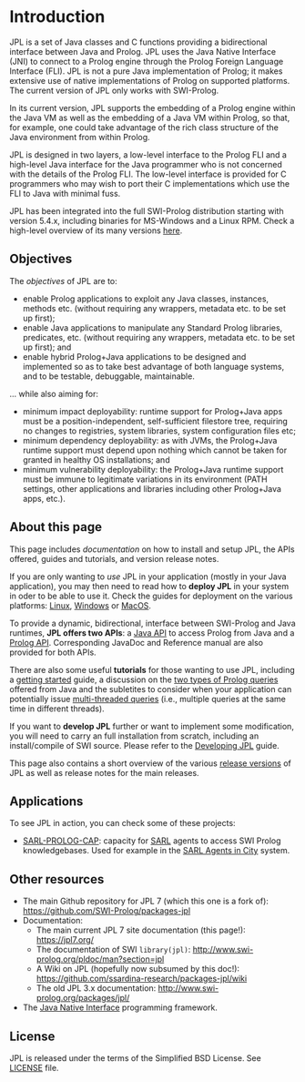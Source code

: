 # Introduction

JPL is a set of Java classes and C functions providing a bidirectional interface between Java and Prolog.  JPL uses the Java Native Interface (JNI) to connect to a Prolog engine through the Prolog Foreign Language Interface (FLI).  JPL is not a pure Java implementation of Prolog; it makes extensive use of native implementations of Prolog on supported platforms.  The current version of JPL only works with SWI-Prolog.

In its current version, JPL supports the embedding of a Prolog engine within the Java VM as well as the embedding of a Java VM within Prolog, so that, for example, one could take advantage of the rich class structure of the Java environment from within Prolog.

JPL is designed in two layers, a low-level interface to the Prolog FLI and a high-level Java interface for the Java programmer who is not concerned with the details of the Prolog FLI.  The low-level interface is provided for C programmers who may wish to port their C implementations which use the FLI to Java with minimal fuss.

JPL has been integrated into the full SWI-Prolog distribution starting with version 5.4.x, including binaries for MS-Windows and a Linux RPM. Check a high-level overview of its many versions [here](ReleaseNotes.md).


## Objectives

The _objectives_ of JPL are to:

* enable Prolog applications to exploit any Java classes, instances, methods etc. (without requiring any wrappers, metadata etc. to be set up first);
* enable Java applications to manipulate any Standard Prolog libraries, predicates, etc. (without requiring any wrappers, metadata etc. to be set up first); and
* enable hybrid Prolog+Java applications to be designed and implemented so as to take best advantage of both language systems, and to be testable, debuggable, maintainable.

... while also aiming for:

* minimum impact deployability: runtime support for Prolog+Java apps must be a position-independent, self-sufficient filestore tree, requiring no changes to registries, system libraries, system configuration files etc;
* minimum dependency deployability: as with JVMs, the Prolog+Java runtime support must depend upon nothing which cannot be taken for granted in healthy OS installations; and
* minimum vulnerability deployability: the Prolog+Java runtime support must be immune to legitimate variations in its environment (PATH settings, other applications and libraries including other Prolog+Java apps, etc.).


## About this page

This page includes _documentation_ on how to install and setup JPL, the APIs offered, guides and tutorials, and version release notes.

If you are only wanting to *use* JPL in your application (mostly in your Java application), you may then need to read how to **deploy JPL** in your system in oder to be able to use it. Check the guides for deployment on the various platforms: [Linux](DeploymentLinux.md), [Windows](DeploymentWindows.md) or [MacOS](DeploymentMacos.md). 

To provide a dynamic, bidirectional, interface between SWI-Prolog and Java runtimes, **JPL offers two APIs**: a [Java API](JavaApi.md) to access Prolog from Java and a [Prolog API](PrologApi.md). Corresponding JavaDoc and Reference manual are also provided for both APIs.

There are also some useful **tutorials** for those wanting to use JPL, including a [getting started](TutorialGettingStarted.md) guide, a discussion on the [two types of Prolog queries](TutorialTypesOfQueries.md) offered from Java and the subletites to consider when your application can potentially issue [multi-threaded queries](TutorialMultithreaded.md) (i.e., multiple queries at the same time in different threads).


If you want to **develop JPL** further or want to implement some modification, you will need to carry an full installation from scratch, including an install/compile of SWI source. Please refer to the [Developing JPL](TutorialDeveloping) guide.


This page also contains a short overview of the various [release versions](ReleaseNotes) of JPL as well as release notes for the main releases.



## Applications

To see JPL in action, you can check some of these projects:

* [SARL-PROLOG-CAP](https://bitbucket.org/ssardina-research/sarl-prolog-cap): capacity for [SARL](http://sarl.io) agents to access SWI Prolog knowledgebases. Used for example in the [SARL Agents in City](https://bitbucket.org/joshuahansen188/sarl-agtcity-base) system.
    


## Other resources

* The main Github repository for JPL 7 (which this one is a fork of): <https://github.com/SWI-Prolog/packages-jpl> 
* Documentation:
    * The main current JPL 7 site documentation (this page!): <https://jpl7.org/>
    * The documentation of SWI `library(jpl)`: <http://www.swi-prolog.org/pldoc/man?section=jpl>
    * A Wiki on JPL (hopefully now subsumed by this doc!): <https://github.com/ssardina-research/packages-jpl/wiki>
    * The old JPL 3.x documentation: <http://www.swi-prolog.org/packages/jpl/>
* The [Java Native Interface](https://docs.oracle.com/javase/8/docs/technotes/guides/jni/) programming framework.


## License

JPL is released under the terms of the Simplified BSD License. See [LICENSE](https://github.com/SWI-Prolog/packages-jpl/blob/master/LICENSE) file.
